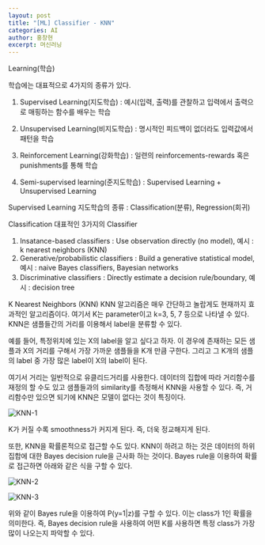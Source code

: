```yaml
---
layout: post
title: "[ML] Classifier - KNN"
categories: AI
author: 홍창현
excerpt: 머신러닝
---
```



Learning(학습)

학습에는 대표적으로 4가지의 종류가 있다.

1. Supervised Learning(지도학습) : 예시(입력, 출력)를 관찰하고 입력에서 출력으로 매핑하는 함수를 배우는 학습

2. Unsupervised Learning(비지도학습) : 명시적인 피드백이 없더라도 입력값에서 패턴을 학습 

3. Reinforcement Learning(강화학습) : 일련의 reinforcements-rewards 혹은 punishments를 통해 학습

4. Semi-supervised learning(준지도학습) : Supervised Learning + Unsupervised Learning


Supervised Learning
지도학습의 종류 : Classification(분류), Regression(회귀)

Classification
대표적인 3가지의 Classifier

1. Insatance-based classifiers : Use observation directly (no model), 예시 : k nearest neighbors (KNN)
2. Generative/probabilistic classifiers : Build a generative statistical model, 예시 : naive Bayes classifiers, Bayesian networks
3. Discriminative classifiers : Directly estimate a decision rule/boundary, 예시 : decision tree
 


K Nearest Neighbors (KNN)
KNN 알고리즘은 매우 간단하고 놀랍게도 현재까지 효과적인 알고리즘이다. 여기서 K는 parameter이고 k=3, 5, 7 등으로 나타낼 수 있다. KNN은 샘플들간의 거리를 이용해서 label을 분류할 수 있다.

 


예를 들어, 특정위치에 있는 X의 label을 알고 싶다고 하자.
이 경우에 존재하는 모든 샘플과 X의 거리를 구해서 가장 가까운 샘플들을 K개 만큼 구한다.
그리고 그 K개의 샘플의 label 중 가장 많은 label이 X의 label이 된다.


여기서 거리는 일반적으로 유클리드거리를 사용한다. 데이터의 집합에 따라 거리함수를 재정의 할 수도 있고 샘플들과의 similarity를 측정해서 KNN을 사용할 수 있다. 즉, 거리함수만 있으면 되기에 KNN은 모델이 없다는 것이 특징이다.

![KNN-1](https://github.com/codelyst-blog/codelyst-blog.github.io/assets/48922050/703484a3-4bde-4b9e-add8-de7e6359821e)


K가 커질 수록 smoothness가 커지게 된다. 즉, 더욱 정교해지게 된다.


또한, KNN을 확률론적으로 접근할 수도 있다. KNN이 하려고 하는 것은 데이터의 하위 집합에 대한 Bayes decision rule을 근사화 하는 것이다. Bayes rule을 이용하여 확률로 접근하면 아래와 같은 식을 구할 수 있다.

![KNN-2](https://github.com/codelyst-blog/codelyst-blog.github.io/assets/48922050/f52f6814-df49-4d93-a1ea-8c32dd6dc8ba)

![KNN-3](https://github.com/codelyst-blog/codelyst-blog.github.io/assets/48922050/dafd3b3e-64c4-4476-9053-0bd20881c388)

위와 같이 Bayes rule을 이용하여 P(y=1|z)를 구할 수 있다. 이는 class가 1인 확률을 의미한다. 즉, Bayes decision rule을 사용하여 어떤 K를 사용하면 특정 class가 가장 많이 나오는지 파악할 수 있다.
